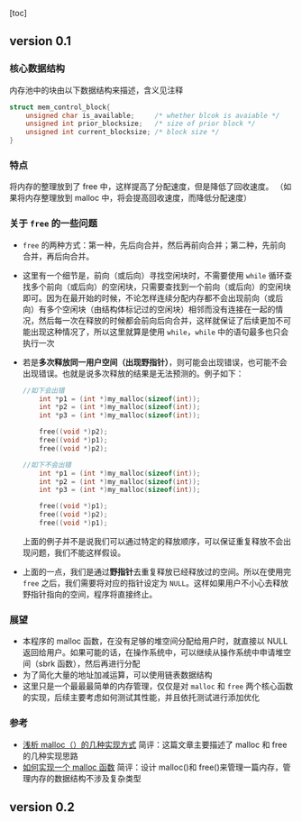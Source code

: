 [toc]

## version 0.1

### 核心数据结构

内存池中的块由以下数据结构来描述，含义见注释

```C++
struct mem_control_block{
    unsigned char is_available;     /* whether blcok is avaiable */
    unsigned int prior_blocksize;   /* size of prior block */
    unsigned int current_blocksize; /* block size */
}
```

### 特点

将内存的整理放到了 free 中，这样提高了分配速度，但是降低了回收速度。
（如果将内存整理放到 malloc 中，将会提高回收速度，而降低分配速度）

### 关于 `free` 的一些问题

- `free` 的两种方式：第一种，先后向合并，然后再前向合并；第二种，先前向合并，再后向合并。

- 这里有一个细节是，前向（或后向）寻找空闲块时，不需要使用 `while` 循环查找多个前向（或后向）的空闲块，只需要查找到一个前向（或后向）的空闲块即可。因为在最开始的时候，不论怎样连续分配内存都不会出现前向（或后向）有多个空闲块（由结构体标记过的空闲块）相邻而没有连接在一起的情况，然后每一次在释放的时候都会前向后向合并，这样就保证了后续更加不可能出现这种情况了，所以这里就算是使用 `while`，`while` 中的语句最多也只会执行一次

- 若是**多次释放同一用户空间（出现野指针）**，则可能会出现错误，也可能不会出现错误。也就是说多次释放的结果是无法预测的。例子如下：

  ```C++
  //如下会出错
      int *p1 = (int *)my_malloc(sizeof(int));
      int *p2 = (int *)my_malloc(sizeof(int));
      int *p3 = (int *)my_malloc(sizeof(int));

      free((void *)p2);
      free((void *)p1);
      free((void *)p2);
  ```

  ```C++
  //如下不会出错
      int *p1 = (int *)my_malloc(sizeof(int));
      int *p2 = (int *)my_malloc(sizeof(int));
      int *p3 = (int *)my_malloc(sizeof(int));

      free((void *)p1);
      free((void *)p2);
      free((void *)p1);
  ```

  上面的例子并不是说我们可以通过特定的释放顺序，可以保证重复释放不会出现问题，我们不能这样假设。

- 上面的一点，我们是通过**野指针**去重复释放已经释放过的空间。所以在使用完 `free` 之后，我们需要将对应的指针设定为 `NULL`。这样如果用户不小心去释放野指针指向的空间，程序将直接终止。

### 展望

- 本程序的 malloc 函数，在没有足够的堆空间分配给用户时，就直接以 NULL 返回给用户。如果可能的话，在操作系统中，可以继续从操作系统中申请堆空间（sbrk 函数），然后再进行分配
- 为了简化大量的地址加减运算，可以使用链表数据结构
- 这里只是一个最最最简单的内存管理，仅仅是对 `malloc` 和 `free` 两个核心函数的实现，后续主要考虑如何测试其性能，并且依托测试进行添加优化

### 参考

- [浅析 malloc（）的几种实现方式](http://lionwq.spaces.eepw.com.cn/articles/article/item/18555)
  简评：这篇文章主要描述了 malloc 和 free 的几种实现思路
- [如何实现一个 malloc 函数](https://www.cnblogs.com/amanlikethis/p/3765908.html)
  简评：设计 malloc()和 free()来管理一篇内存，管理内存的数据结构不涉及复杂类型

## version 0.2

